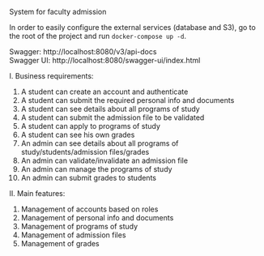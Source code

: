 System for faculty admission

In order to easily configure the external services (database and S3), go to the root of the project and run `docker-compose up -d`.

Swagger: http://localhost:8080/v3/api-docs  
Swagger UI: http://localhost:8080/swagger-ui/index.html

I. Business requirements:

1. A student can create an account and authenticate
2. A student can submit the required personal info and documents
3. A student can see details about all programs of study
4. A student can submit the admission file to be validated
5. A student can apply to programs of study
6. A student can see his own grades
7. An admin can see details about all programs of study/students/admission files/grades
8. An admin can validate/invalidate an admission file
9. An admin can manage the programs of study
10. An admin can submit grades to students

II. Main features:

1. Management of accounts based on roles
2. Management of personal info and documents
3. Management of programs of study
4. Management of admission files
5. Management of grades


